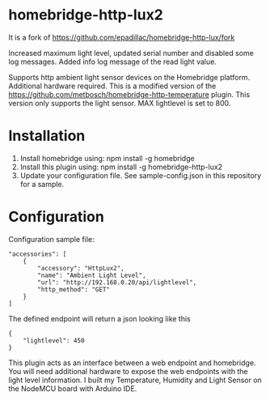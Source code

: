 # homebridge-http-lux2

It is a fork of https://github.com/epadillac/homebridge-http-lux/fork

Increased maximum light level, updated serial number and disabled some log messages.
Added info log message of the read light value.

Supports http ambient light sensor devices on the Homebridge platform. Additional hardware required.
This is a modified version of the https://github.com/metbosch/homebridge-http-temperature plugin.
This version only supports the light sensor. MAX lightlevel is set to 800.

# Installation

1. Install homebridge using: npm install -g homebridge
2. Install this plugin using: npm install -g homebridge-http-lux2
3. Update your configuration file. See sample-config.json in this repository for a sample.

# Configuration


Configuration sample file:

 ```
 "accessories": [
     {
         "accessory": "HttpLux2",
         "name": "Ambient Light Level",
         "url": "http://192.168.0.20/api/lightlevel",
         "http_method": "GET"
     }
 ]

```


The defined endpoint will return a json looking like this
```
{
	"lightlevel": 450
}
```


This plugin acts as an interface between a web endpoint and homebridge. You will need additional hardware to expose the web endpoints with the light level information. I built my Temperature, Humidity and Light Sensor on the NodeMCU board with Arduino IDE.
